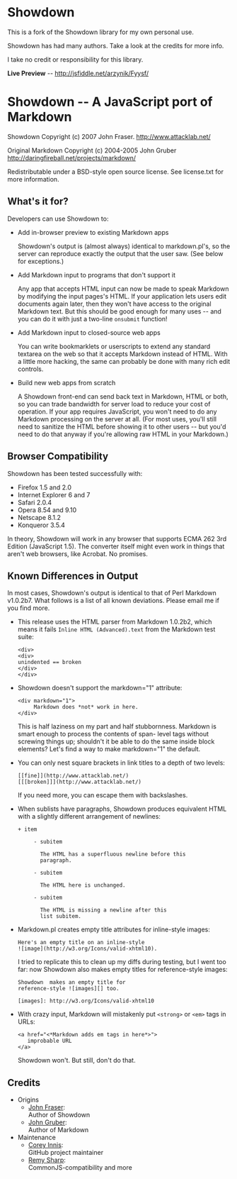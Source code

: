 Showdown
========

This is a fork of the Showdown library for my own personal use.

Showdown has had many authors. Take a look at the credits for more info.

I take no credit or responsibility for this library.

**Live Preview**  --  http://jsfiddle.net/arzynik/Fyysf/




Showdown -- A JavaScript port of Markdown
=========================================

Showdown Copyright (c) 2007 John Fraser.
<http://www.attacklab.net/>

Original Markdown Copyright (c) 2004-2005 John Gruber
<http://daringfireball.net/projects/markdown/>

Redistributable under a BSD-style open source license.
See license.txt for more information.


What's it for?
--------------

Developers can use Showdown to:

 * Add in-browser preview to existing Markdown apps

    Showdown's output is (almost always) identical to
    markdown.pl's, so the server can reproduce exactly
    the output that the user saw.  (See below for
    exceptions.)

 * Add Markdown input to programs that don't support it

    Any app that accepts HTML input can now be made to speak
    Markdown by modifying the input pages's HTML.  If your
    application lets users edit documents again later,
    then they won't have access to the original Markdown
    text.  But this should be good enough for many
    uses -- and you can do it with just a two-line
    `onsubmit` function!

 * Add Markdown input to closed-source web apps

    You can write bookmarklets or userscripts to extend
    any standard textarea on the web so that it accepts
    Markdown instead of HTML.  With a little more hacking,
    the same can probably be done with  many rich edit
    controls.

 * Build new web apps from scratch

    A Showdown front-end can send back text in Markdown,
    HTML or both, so you can trade bandwidth for server
    load to reduce your cost of operation.  If your app
    requires JavaScript, you won't need to do any
    Markdown processing on the server at all.  (For most
    uses, you'll still need to sanitize the HTML before
    showing it to other users -- but you'd need to do
    that anyway if you're allowing raw HTML in your
    Markdown.)


Browser Compatibility
---------------------

Showdown has been tested successfully with:

 - Firefox 1.5 and 2.0
 - Internet Explorer 6 and 7
 - Safari 2.0.4
 - Opera 8.54 and 9.10
 - Netscape 8.1.2
 - Konqueror 3.5.4

In theory, Showdown will work in any browser that supports ECMA 262 3rd Edition (JavaScript 1.5).  The converter itself might even work in things that aren't web browsers, like Acrobat.  No promises.


Known Differences in Output
---------------------------

In most cases, Showdown's output is identical to that of Perl Markdown v1.0.2b7.  What follows is a list of all known deviations.  Please email me if you find more.


 *  This release uses the HTML parser from Markdown 1.0.2b2,
    which means it fails `Inline HTML (Advanced).text` from
    the Markdown test suite:

        <div>
        <div>
        unindented == broken
        </div>
        </div>


 *  Showdown doesn't support the markdown="1" attribute:

        <div markdown="1">
             Markdown does *not* work in here.
        </div>

    This is half laziness on my part and half stubbornness.
    Markdown is smart enough to process the contents of span-
    level tags without screwing things up; shouldn't it be
    able to do the same inside block elements?  Let's find a
    way to make markdown="1" the default.


 *  You can only nest square brackets in link titles to a
    depth of two levels:

        [[fine]](http://www.attacklab.net/)
        [[[broken]]](http://www.attacklab.net/)

    If you need more, you can escape them with backslashes.


 *  When sublists have paragraphs, Showdown produces equivalent
    HTML with a slightly different arrangement of newlines:

        + item

             - subitem

               The HTML has a superfluous newline before this
               paragraph.

             - subitem

               The HTML here is unchanged.

             - subitem

               The HTML is missing a newline after this
               list subitem.



 *  Markdown.pl creates empty title attributes for
    inline-style images:

        Here's an empty title on an inline-style
        ![image](http://w3.org/Icons/valid-xhtml10).

    I tried to replicate this to clean up my diffs during
    testing, but I went too far: now Showdown also makes
    empty titles for reference-style images:

        Showdown  makes an empty title for
        reference-style ![images][] too.

        [images]: http://w3.org/Icons/valid-xhtml10


 *  With crazy input, Markdown will mistakenly put
    `<strong>` or `<em>` tags in URLs:

        <a href="<*Markdown adds em tags in here*>">
           improbable URL
        </a>

    Showdown won't.  But still, don't do that.


Credits
---------------------------

  * Origins
    * [John Fraser](http://http://attacklab.net/):  
      Author of Showdown
    * [John Gruber](http://daringfireball.net/projects/markdown/):  
      Author of Markdown
  * Maintenance
    * [Corey Innis](http://github.com/coreyti):  
      GitHub project maintainer
    * [Remy Sharp](http://remysharp.com/):  
      CommonJS-compatibility and more

